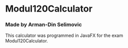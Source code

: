 # Modul120Calculator
### Made by Arman-Din Selimovic

This calculator was programmed in JavaFX for the exam Modul120Calculator.

